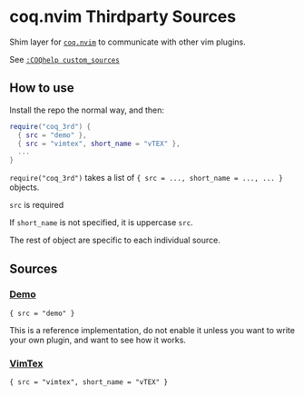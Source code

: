 # coq.nvim Thirdparty Sources

Shim layer for [`coq.nvim`](https://github.com/ms-jpq/coq_nvim) to communicate with other vim plugins.

See [`:COQhelp custom_sources`](https://github.com/ms-jpq/coq_nvim/tree/coq/docs/CUSTOM_SOURCES.md)

## How to use

Install the repo the normal way, and then:

```lua
require("coq_3rd") {
  { src = "demo" },
  { src = "vimtex", short_name = "vTEX" },
  ...
}
```

`require("coq_3rd")` takes a list of `{ src = ..., short_name = ..., ... }` objects.

`src` is required

If `short_name` is not specified, it is uppercase `src`.

The rest of object are specific to each individual source.

## Sources

### [Demo](https://github.com/ms-jpq/coq.thirdparty/blob/main/lua/coq_3rd/demo/init.lua)

`{ src = "demo" }`

This is a reference implementation, do not enable it unless you want to write your own plugin, and want to see how it works.

### [VimTex](https://github.com/lervag/vimtex)

`{ src = "vimtex", short_name = "vTEX" }`
